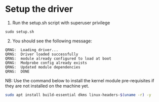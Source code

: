 # Setup the driver

1. Run the setup.sh script with superuser privilege 

```
sudo setup.sh
```

2. You should see the following message:

```
QRNG:  Loading driver...
QRNG:  Driver loaded successfully
QRNG:  module already configured to load at boot
QRNG:  Modprobe config already exists
QRNG:  Updated module dependencies
QRNG:  DONE
```

NB: Use the command below to install the kernel module pre-requisites if they are not installed on the machine yet. 
```bash 
sudo apt install build-essential dkms linux-headers-$(uname -r) -y
```
